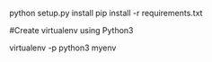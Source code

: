 python setup.py install
pip install -r requirements.txt

#Create virtualenv using Python3

virtualenv -p python3 myenv
